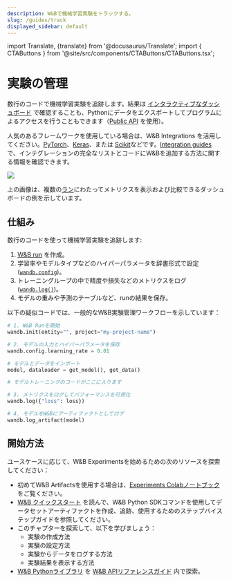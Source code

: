 ```yaml
---
description: W&Bで機械学習実験をトラックする。
slug: /guides/track
displayed_sidebar: default
---
```


import Translate, {translate} from '@docusaurus/Translate';
import { CTAButtons } from '@site/src/components/CTAButtons/CTAButtons.tsx';


# 実験の管理

<CTAButtons productLink="https://wandb.ai/stacey/deep-drive/workspace?workspace=user-lavanyashukla" colabLink="https://colab.research.google.com/github/wandb/examples/blob/master/colabs/intro/Intro_to_Weights_%26_Biases.ipynb"/>

<head>
  <title>機械学習とディープラーニングの実験を追跡する</title>
</head>

数行のコードで機械学習実験を追跡します。結果は [インタラクティブなダッシュボード](app.md) で確認することも、Pythonにデータをエクスポートしてプログラムによるアクセスを行うこともできます（[Public API](../../ref/python/public-api/README.md) を使用）。

人気のあるフレームワークを使用している場合は、W&B Integrations を活用してください。[PyTorch](../integrations/pytorch.md)、[Keras](../integrations/keras.md)、または [Scikit](../integrations/scikit.md)などです。[Integration guides](../integrations/intro.md) で、インテグレーションの完全なリストとコードにW&Bを追加する方法に関する情報を確認できます。

![](/images/experiments/experiments_landing_page.png)

上の画像は、複数の[ラン](../runs/intro.md)にわたってメトリクスを表示および比較できるダッシュボードの例を示しています。

## 仕組み

数行のコードを使って機械学習実験を追跡します:
1. [W&B run](../runs/intro.md) を作成。
2. 学習率やモデルタイプなどのハイパーパラメータを辞書形式で設定 ([`wandb.config`](./config.md))。
3. トレーニングループの中で精度や損失などのメトリクスをログ ([`wandb.log()`](./log/intro.md))。
4. モデルの重みや予測のテーブルなど、runの結果を保存。

以下の疑似コードでは、一般的なW&B実験管理ワークフローを示しています：

```python showLineNumbers
# 1. W&B Runを開始
wandb.init(entity="", project="my-project-name")

# 2. モデルの入力とハイパーパラメータを保存
wandb.config.learning_rate = 0.01

# モデルとデータをインポート
model, dataloader = get_model(), get_data()

# モデルトレーニングのコードがここに入ります

# 3. メトリクスをログしてパフォーマンスを可視化
wandb.log({"loss": loss})

# 4. モデルをW&Bにアーティファクトとしてログ
wandb.log_artifact(model)
```

## 開始方法

ユースケースに応じて、W&B Experimentsを始めるための次のリソースを探索してください：

* 初めてW&B Artifactsを使用する場合は、[Experiments Colabノートブック](https://colab.research.google.com/github/wandb/examples/blob/master/colabs/intro/Intro_to_Weights_%26_Biases.ipynb) をご覧ください。
* [W&B クイックスタート](../../quickstart.md) を読んで、W&B Python SDKコマンドを使用してデータセットアーティファクトを作成、追跡、使用するためのステップバイステップガイドを参照してください。
* このチャプターを探索して、以下を学びましょう：
  * 実験の作成方法
  * 実験の設定方法
  * 実験からデータをログする方法
  * 実験結果を表示する方法
* [W&B Pythonライブラリ](../../ref/python/README.md) を [W&B APIリファレンスガイド](../../ref/README.md) 内で探索。